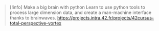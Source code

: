 > [!info] Make a big brain with python
> Learn to use python tools to process large dimension data, and create a man-machine interface thanks to brainwaves.
> https://projects.intra.42.fr/projects/42cursus-total-perspective-vortex
